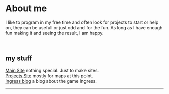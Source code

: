 # About me

I like to program in my free time and often look for projects to start or help on, they can be usefull or just odd and for the fun. As long as I have enough fun making it and seeing the result, I am happy.

<br/>

## my stuff
[Main Site] nothing special. Just to make sites.<br/>
[Projects Site] mostly for maps at this point. <br/>
[Ingress blog] a blog about the game Ingress.


---

<br/>
<br/>

[Main Site]: https://LFGaming.nl
[Projects Site]: https://LFGaming.nl/projects
[Ingress Blog]: https://Ingress.LFGaming.nl
